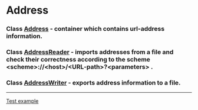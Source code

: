 ﻿# Address
### Class [Address](https://github.com/DenisStolyarov/EPAM.NET/blob/8b7b84617d3a8be67092a7f8809c7bc401092293/NET.W.2019.Stolyarov.17/Address.cs#L14) - container which contains url-address information.
### Class [AddressReader](https://github.com/DenisStolyarov/EPAM.NET/blob/8b7b84617d3a8be67092a7f8809c7bc401092293/NET.W.2019.Stolyarov.17/AddressReader.cs#L16) - imports addresses from a file and check their correctness according to the scheme &lt;scheme&gt;://&lt;host&gt;/&lt;URL‐path&gt;?&lt;parameters&gt; .
### Class [AddressWriter](https://github.com/DenisStolyarov/EPAM.NET/blob/8b7b84617d3a8be67092a7f8809c7bc401092293/NET.W.2019.Stolyarov.17/AddressWriter.cs#L14) - exports address information to a file.
---
[Test example](https://github.com/DenisStolyarov/EPAM.NET/blob/8b7b84617d3a8be67092a7f8809c7bc401092293/NET.W.2019.Stolyarov.17/Program.cs#L1)
